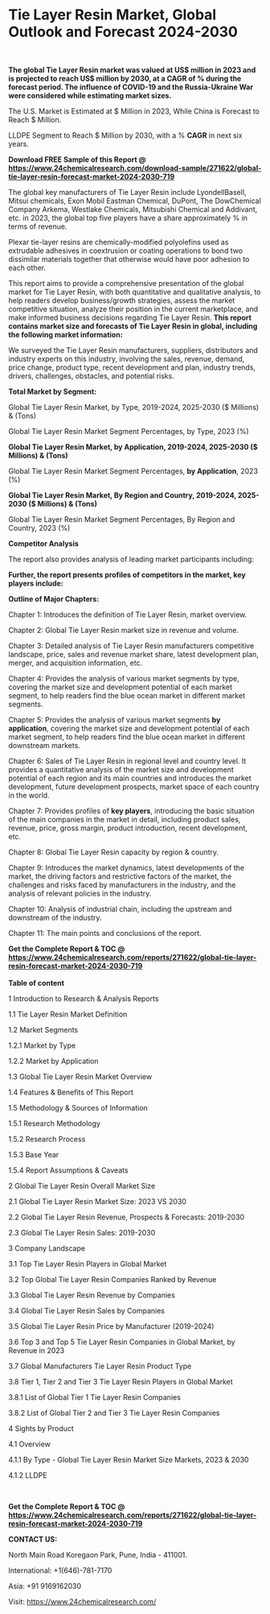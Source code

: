 <h1>Tie Layer Resin Market, Global Outlook and Forecast 2024-2030</h1><br/><p><strong>The global Tie Layer Resin market was valued at US$ million in 2023 and is projected to reach US$ million by 2030, at a <strong>CAGR</strong> of % during the forecast period. The influence of COVID-19 and the Russia-Ukraine War were considered while estimating market sizes.</strong></p><p>The U.S. Market is Estimated at $ Million in 2023, While China is Forecast to Reach $ Million.</p><p>LLDPE Segment to Reach $ Million by 2030, with a % <strong>CAGR</strong> in next six years.</p><div><b>Download FREE Sample of this Report @ <a href="https://www.24chemicalresearch.com/download-sample/271622/global-tie-layer-resin-forecast-market-2024-2030-719">https://www.24chemicalresearch.com/download-sample/271622/global-tie-layer-resin-forecast-market-2024-2030-719</a></b></div><p>The global key manufacturers of Tie Layer Resin include LyondellBasell, Mitsui chemicals, Exon Mobil Eastman Chemical, DuPont, The DowChemical Company Arkema, Westlake Chemicals, Mitsubishi Chemical and Addivant, etc. in 2023, the global top five players have a share approximately % in terms of revenue.</p><p>Plexar tie-layer resins are chemically-modified polyolefins used as extrudable adhesives in coextrusion or coating operations to bond two dissimilar materials together that otherwise would have poor adhesion to each other.</p><p>This report aims to provide a comprehensive presentation of the global market for Tie Layer Resin, with both quantitative and qualitative analysis, to help readers develop business/growth strategies, assess the market competitive situation, analyze their position in the current marketplace, and make informed business decisions regarding Tie Layer Resin.<strong> This report contains market size and forecasts of Tie Layer Resin in global, including the following market information:</strong></p><p>We surveyed the Tie Layer Resin manufacturers, suppliers, distributors and industry experts on this industry, involving the sales, revenue, demand, price change, product type, recent development and plan, industry trends, drivers, challenges, obstacles, and potential risks.</p><p><strong>Total Market by Segment:</strong></p><p>Global Tie Layer Resin Market, by Type, 2019-2024, 2025-2030 ($ Millions) & (Tons)</p><p>Global Tie Layer Resin Market Segment Percentages, by Type, 2023 (%)</p><p><strong>Global Tie Layer Resin Market, <strong>by Application</strong>, 2019-2024, 2025-2030 ($ Millions) & (Tons)</strong></p><p>Global Tie Layer Resin Market Segment Percentages, <strong>by Application</strong>, 2023 (%)</p><p><strong>Global Tie Layer Resin Market, By Region and Country, 2019-2024, 2025-2030 ($ Millions) & (Tons)</strong></p><p>Global Tie Layer Resin Market Segment Percentages, By Region and Country, 2023 (%)</p><p><strong>Competitor Analysis</strong></p><p>The report also provides analysis of leading market participants including:</p><p><strong>Further, the report presents profiles of competitors in the market, <strong>key players</strong> include:</strong></p><p><strong>Outline of Major Chapters:</strong></p><p>Chapter 1: Introduces the definition of Tie Layer Resin, market overview.</p><p>Chapter 2: Global Tie Layer Resin market size in revenue and volume.</p><p>Chapter 3: Detailed analysis of Tie Layer Resin manufacturers competitive landscape, price, sales and revenue market share, latest development plan, merger, and acquisition information, etc.</p><p>Chapter 4: Provides the analysis of various market segments by type, covering the market size and development potential of each market segment, to help readers find the blue ocean market in different market segments.</p><p>Chapter 5: Provides the analysis of various market segments <strong>by application</strong>, covering the market size and development potential of each market segment, to help readers find the blue ocean market in different downstream markets.</p><p>Chapter 6: Sales of Tie Layer Resin in regional level and country level. It provides a quantitative analysis of the market size and development potential of each region and its main countries and introduces the market development, future development prospects, market space of each country in the world.</p><p>Chapter 7: Provides profiles of <strong>key players</strong>, introducing the basic situation of the main companies in the market in detail, including product sales, revenue, price, gross margin, product introduction, recent development, etc.</p><p>Chapter 8: Global Tie Layer Resin capacity by region & country.</p><p>Chapter 9: Introduces the market dynamics, latest developments of the market, the driving factors and restrictive factors of the market, the challenges and risks faced by manufacturers in the industry, and the analysis of relevant policies in the industry.</p><p>Chapter 10: Analysis of industrial chain, including the upstream and downstream of the industry.</p><p>Chapter 11: The main points and conclusions of the report.</p><div><b>Get the Complete Report & TOC @ <a href="https://www.24chemicalresearch.com/reports/271622/global-tie-layer-resin-forecast-market-2024-2030-719">https://www.24chemicalresearch.com/reports/271622/global-tie-layer-resin-forecast-market-2024-2030-719</a></b></div><br><b>Table of content</b><p>1 Introduction to Research & Analysis Reports<br />
 
  1.1 Tie Layer Resin Market Definition<br />
 
  1.2 Market Segments<br />
 
  1.2.1 Market by Type<br />
 
  1.2.2 Market by Application<br />
 
  1.3 Global Tie Layer Resin Market Overview<br />
 
  1.4 Features & Benefits of This Report<br />
 
  1.5 Methodology & Sources of Information<br />
 
  1.5.1 Research Methodology<br />
 
  1.5.2 Research Process<br />
 
  1.5.3 Base Year<br />
 
  1.5.4 Report Assumptions & Caveats<br />
 
 2 Global Tie Layer Resin Overall Market Size<br />
 
  2.1 Global Tie Layer Resin Market Size: 2023 VS 2030<br />
 
  2.2 Global Tie Layer Resin Revenue, Prospects & Forecasts: 2019-2030<br />
 
  2.3 Global Tie Layer Resin Sales: 2019-2030<br />
 
 3 Company Landscape<br />
 
  3.1 Top Tie Layer Resin Players in Global Market<br />
 
  3.2 Top Global Tie Layer Resin Companies Ranked by Revenue<br />
 
  3.3 Global Tie Layer Resin Revenue by Companies<br />
 
  3.4 Global Tie Layer Resin Sales by Companies<br />
 
  3.5 Global Tie Layer Resin Price by Manufacturer (2019-2024)<br />
 
  3.6 Top 3 and Top 5 Tie Layer Resin Companies in Global Market, by Revenue in 2023<br />
 
  3.7 Global Manufacturers Tie Layer Resin Product Type<br />
 
  3.8 Tier 1, Tier 2 and Tier 3 Tie Layer Resin Players in Global Market<br />
 
  3.8.1 List of Global Tier 1 Tie Layer Resin Companies<br />
 
  3.8.2 List of Global Tier 2 and Tier 3 Tie Layer Resin Companies<br />
 
 4 Sights by Product<br />
 
  4.1 Overview<br />
 
  4.1.1 By Type - Global Tie Layer Resin Market Size Markets, 2023 & 2030<br />
 
  4.1.2 LLDPE<br />
 
  <br><div><b>Get the Complete Report & TOC @ <a href="https://www.24chemicalresearch.com/reports/271622/global-tie-layer-resin-forecast-market-2024-2030-719">https://www.24chemicalresearch.com/reports/271622/global-tie-layer-resin-forecast-market-2024-2030-719</a></b></div></p>
 
 <b>CONTACT US:</b><br>
 
 North Main Road Koregaon Park, Pune, India - 411001.<br/>
 
 International: +1(646)-781-7170<br/>
 
 Asia: +91 9169162030<br/>
 
 Visit: <a href="https://www.24chemicalresearch.com/">https://www.24chemicalresearch.com/</a>
 
 <br>